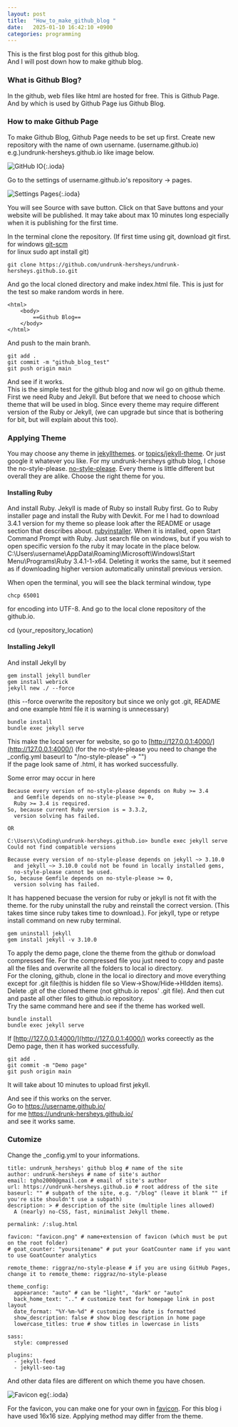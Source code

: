 ```yaml
---
layout: post
title:  "How_to_make_github_blog "
date:   2025-01-10 16:42:10 +0900
categories: programming
---
```


This is the first blog post for this github blog.  
And I will post down how to make github blog.  

### What is Github Blog?
In the github, web files like html are hosted for free. This is Github Page. And by which is used by Github Page ius Github Blog. 

### How to make Github Page
To make Github Blog, Github Page needs to be set up first. Create new repository with the name of own username. (username.github.io) e.g.)undrunk-hersheys.github.io like image below.  

![GitHub IO](https://raw.githubusercontent.com/undrunk-hersheys/undrunk-hersheys.github.io/main/_posts/2025-01-10/github_io.png){:.ioda}

Go to the settings of username.github.io's repository -> pages. 

![Settings Pages](https://raw.githubusercontent.com/undrunk-hersheys/undrunk-hersheys.github.io/main/_posts/2025-01-10/settings_pages.png){:.ioda}

You will see Source with save button. Click on that Save buttons and your website will be published. It may take about max 10 minutes long especially when it is publishing for the first time.  

In the terminal clone the repository. (If first time using git, download git first.  
for windows [git-scm](https://git-scm.com/)  
for linux sudo apt install git)  

```
git clone https://github.com/undrunk-hersheys/undrunk-hersheys.github.io.git
```

And go the local cloned directory and make index.html file. This is just for the test so make random words in here.  

```
<html>
	<body>
		==Github Blog==
	</body>
</html>
```
And push to the main branh.

```
git add .
git commit -m "github_blog_test"
git push origin main
```

And see if it works.  
This is the simple test for the github blog and now wil go on github theme. First we need Ruby and Jekyll. But before that we need to choose which theme that will be used in blog. Since every theme may require different version of the Ruby or Jekyll, (we can upgrade but since that is bothering for bit, but will explain about this too).  

### Applying Theme
You may choose any theme in [jekyllthemes](http://jekyllthemes.org/). or [topics/jekyll-theme](https://github.com/topics/jekyll-theme). Or just google it whatever you like. For my undrunk-hersheys github blog, I chose the no-style-please. [no-style-please](https://github.com/riggraz/no-style-please). Every theme is little different but overall they are alike. Choose the right theme for you.  

#### Installing Ruby
And install Ruby. Jekyll is made of Ruby so install Ruby first. Go to Ruby installer page and install the Ruby with Devkit. For me I had to download 3.4.1 version for my theme so please look after the README or usage section that describes about. [rubyinstaller](https://rubyinstaller.org/downloads/). When it is intalled, open Start Command Prompt with Ruby. Just search file on windows, but if you wish to open specific version fo the ruby it may locate in the place below.  C:\Users\username\AppData\Roaming\Microsoft\Windows\Start Menu\Programs\Ruby 3.4.1-1-x64. Deleting it works the same, but it seemed as if downloading higher version automatically uninstall previous version.  

When open the terminal, you will see the black terminal window, type  
```
chcp 65001 
```
for encoding into UTF-8.
And go to the local clone repository of the github.io.

cd (your_repository_location)

#### Installing Jekyll
And install Jekyll by 
```
gem install jekyll bundler
gem install webrick
jekyll new ./ --force
```
(this --force overwrite the repository
but since we only got .git, README and one example html file it is warning is unnecessary)  
```
bundle install
bundle exec jekyll serve
```
This make the local server for website, so go to [http://127.0.0.1:4000/](http://127.0.0.1:4000/) (for the no-style-please you need to change the _config.yml baseurl to "/no-style-please" -> "")  
If the page look same of .html, it has worked successfully.

Some error may occur in here  
```
Because every version of no-style-please depends on Ruby >= 3.4
  and Gemfile depends on no-style-please >= 0,
  Ruby >= 3.4 is required.
So, because current Ruby version is = 3.3.2,
  version solving has failed.

OR 

C:\Users\\Coding\undrunk-hersheys.github.io> bundle exec jekyll serve
Could not find compatible versions

Because every version of no-style-please depends on jekyll ~> 3.10.0
  and jekyll ~> 3.10.0 could not be found in locally installed gems,
  no-style-please cannot be used.
So, because Gemfile depends on no-style-please >= 0,
  version solving has failed.

```
It has happened becuase the version for ruby or jekyll is not fit with the theme. 
for the ruby uninstall the ruby and reinstall the correct version. (This takes time since ruby takes time to download.). For jekyll, type or retype install command on new ruby terminal.   
```
gem uninstall jekyll
gem install jekyll -v 3.10.0
```


To apply the demo page, clone the theme from the github or donwload compressed file. For the compressed file you just need to copy and paste all the files and overwrite all the folders to local io directory.  
For the cloning, github, clone in the local io directory and move everything except for .git file(this is hidden file so View->Show/Hide->HIdden items). Delete .git of the cloned theme (not github.io repos' .git file). And then cut and paste all other files to github.io repository.   
Try the same command here and see if the theme has worked well.  
```
bundle install
bundle exec jekyll serve
```
If [http://127.0.0.1:4000/](http://127.0.0.1:4000/) works coreectly as the Demo page, then it has worked successfully.  

```
git add .
git commit -m "Demo page"
git push origin main
```
It will take about 10 minutes to upload first jekyll.

And see if this works on the server.  
Go to https://username.github.io/  
for me https://undrunk-hersheys.github.io/  
and see it works same.  

### Cutomize
Change the _config.yml to your informations.  
```
title: undrunk_hersheys' github blog # name of the site
author: undrunk-hersheys # name of site's author
email: tgho2000@gmail.com # email of site's author
url: https://undrunk-hersheys.github.io # root address of the site
baseurl: "" # subpath of the site, e.g. "/blog" (leave it blank "" if you're site shouldn't use a subpath)
description: > # description of the site (multiple lines allowed)
  A (nearly) no-CSS, fast, minimalist Jekyll theme.

permalink: /:slug.html

favicon: "favicon.png" # name+extension of favicon (which must be put on the root folder)
# goat_counter: "yoursitename" # put your GoatCounter name if you want to use GoatCounter analytics

remote_theme: riggraz/no-style-please # if you are using GitHub Pages, change it to remote_theme: riggraz/no-style-please

theme_config:
  appearance: "auto" # can be "light", "dark" or "auto"
  back_home_text: ".." # customize text for homepage link in post layout
  date_format: "%Y-%m-%d" # customize how date is formatted
  show_description: false # show blog description in home page
  lowercase_titles: true # show titles in lowercase in lists

sass:
  style: compressed

plugins:
  - jekyll-feed
  - jekyll-seo-tag
```
And other data files are different on which theme you have chosen.  

![Favicon eg](https://raw.githubusercontent.com/undrunk-hersheys/undrunk-hersheys.github.io/main/_posts/2025-01-10/favicon_eg.png){:.ioda}

For the favicon, you can make one for your own in [favicon](https://favicon.io/). For this blog i have used 16x16 size. Applying method may differ from the theme. 


